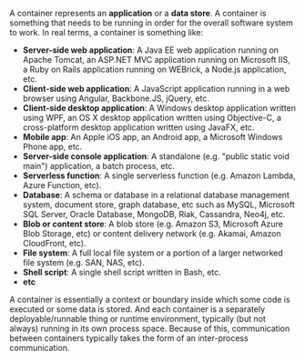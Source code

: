 A container represents an **application** or a **data store**.
A container is something that needs to be running in order for the overall software system to work. In real terms, a container is something like:

* **Server-side web application**: A Java EE web application running on Apache Tomcat, an ASP.NET MVC application running on Microsoft IIS, a Ruby on Rails application running on WEBrick, a Node.js application, etc.
* **Client-side web application**: A JavaScript application running in a web browser using Angular, Backbone.JS, jQuery, etc.
* **Client-side desktop application**: A Windows desktop application written using WPF, an OS X desktop application written using Objective-C, a cross-platform desktop application written using JavaFX, etc.
* **Mobile app**: An Apple iOS app, an Android app, a Microsoft Windows Phone app, etc.
* **Server-side console application**: A standalone (e.g. "public static void main") application, a batch process, etc.
* **Serverless function**: A single serverless function (e.g. Amazon Lambda, Azure Function, etc).
* **Database**: A schema or database in a relational database management system, document store, graph database, etc such as MySQL, Microsoft SQL Server, Oracle Database, MongoDB, Riak, Cassandra, Neo4j, etc.
* **Blob or content store**: A blob store (e.g. Amazon S3, Microsoft Azure Blob Storage, etc) or content delivery network (e.g. Akamai, Amazon CloudFront, etc).
* **File system**: A full local file system or a portion of a larger networked file system (e.g. SAN, NAS, etc).
* **Shell script**: A single shell script written in Bash, etc.
* **etc**

A container is essentially a context or boundary inside which some code is executed or some data is stored.
And each container is a separately deployable/runnable thing or runtime environment, typically (but not always) running in its own process space.
Because of this, communication between containers typically takes the form of an inter-process communication.

